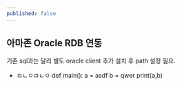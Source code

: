 ```yaml
---
published: false
---
```

## 아마존 Oracle RDB 연동
기존 sql과는 달리 별도 oracle client 추가 설치 후 path 설정 필요.
- ㅁㄴㅇㅁㄴㅇ
		def main():
    		a = asdf
	        b = qwer
    	    print(a,b)
